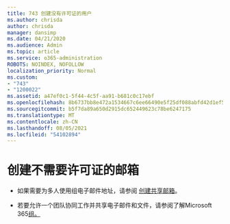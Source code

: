 ```yaml
---
title: 743 创建没有许可证的用户
ms.author: chrisda
author: chrisda
manager: dansimp
ms.date: 04/21/2020
ms.audience: Admin
ms.topic: article
ms.service: o365-administration
ROBOTS: NOINDEX, NOFOLLOW
localization_priority: Normal
ms.custom:
- "743"
- "1200022"
ms.assetid: a47ef0c1-5f44-4c5f-aa91-b681c0c17ebf
ms.openlocfilehash: 8b6737bb8e472a1534667c6ee66490e5f25df088abfd42d1ef5c13a28984be67
ms.sourcegitcommit: b5f7da89a650d2915dc652449623c78be6247175
ms.translationtype: MT
ms.contentlocale: zh-CN
ms.lasthandoff: 08/05/2021
ms.locfileid: "54102894"
---
```

# <a name="create-mailboxes-that-dont-require-licenses"></a>创建不需要许可证的邮箱

- 如果需要为多人使用组电子邮件地址，请参阅 [创建共享邮箱](https://docs.microsoft.com/microsoft-365/admin/email/create-a-shared-mailbox)。

- 若要允许一个团队协同工作并共享电子邮件和文件，请参阅了解Microsoft 365[组。](https://support.office.com/article/b565caa1-5c40-40ef-9915-60fdb2d97fa2)
